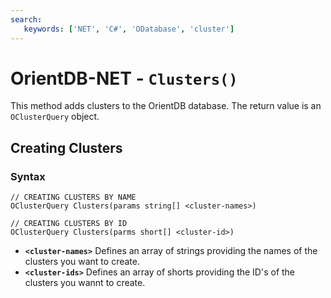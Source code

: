 ```yaml
---
search:
   keywords: ['NET', 'C#', 'ODatabase', 'cluster']
---
```


# OrientDB-NET - `Clusters()`

This method adds clusters to the OrientDB database.  The return value is an `OClusterQuery` object.

## Creating Clusters

### Syntax

```
// CREATING CLUSTERS BY NAME
OClusterQuery Clusters(params string[] <cluster-names>)

// CREATING CLUSTERS BY ID
OClusterQuery Clusters(parms short[] <cluster-id>)
```
- **`<cluster-names>`** Defines an array of strings providing the names of the clusters you want to create.
- **`<cluster-ids>`** Defines an array of shorts providing the ID's of the clusters you wannt to create.
